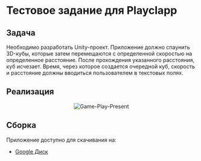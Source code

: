 # Тестовое задание для Playclapp

## Задача

Необходимо разработать Unity-проект. Приложение должно спаунить 3D-кубы, которые затем
перемещаются с определенной скоростью на определенное расстояние. После прохождения
указанного расстояния, куб исчезает. Время, через которое создается очередной куб, скорость
и расстояние должны вводиться пользователем в текстовых полях.
 
## Реализация

<p align="center"><img src="https://i.ibb.co/S3gKyx7/Game-Play-Present.gif" alt="Game-Play-Present" border="0"></p>

## Сборка

Приложение доступно для скачивания на:
- [Google Диск](https://drive.google.com/file/d/1KgFVXOVeHxBd34XSNKZI0yAZSLgaO2MG/view?usp=share_link)
